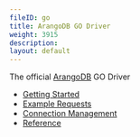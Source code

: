```yaml
---
fileID: go
title: ArangoDB GO Driver
weight: 3915
description: 
layout: default
---
```

The official [ArangoDB](https://arangodb.com) GO Driver

- [Getting Started](go-getting-started)
- [Example Requests](go-example-requests)
- [Connection Management](go-connection-management)
- [Reference](https://godoc.org/github.com/arangodb/go-driver)
